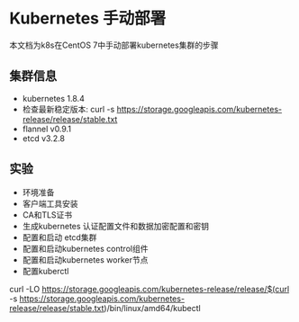 # Kubernetes 手动部署 #

本文档为k8s在CentOS 7中手动部署kubernetes集群的步骤

## 集群信息 ##

- kubernetes 1.8.4
- 检查最新稳定版本: curl -s https://storage.googleapis.com/kubernetes-release/release/stable.txt
- flannel v0.9.1
- etcd v3.2.8

## 实验 ##

- 环境准备
- 客户端工具安装
- CA和TLS证书
- 生成kubernetes 认证配置文件和数据加密配置和密钥
- 配置和启动 etcd集群
- 配置和启动kubernetes control组件
- 配置和启动kubernetes worker节点
- 配置kuberctl

curl -LO https://storage.googleapis.com/kubernetes-release/release/$(curl -s https://storage.googleapis.com/kubernetes-release/release/stable.txt)/bin/linux/amd64/kubectl


